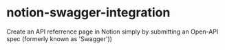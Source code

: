 # notion-swagger-integration
Create an API referrence page in Notion simply by submitting an Open-API spec (formerly known as 'Swagger'))
